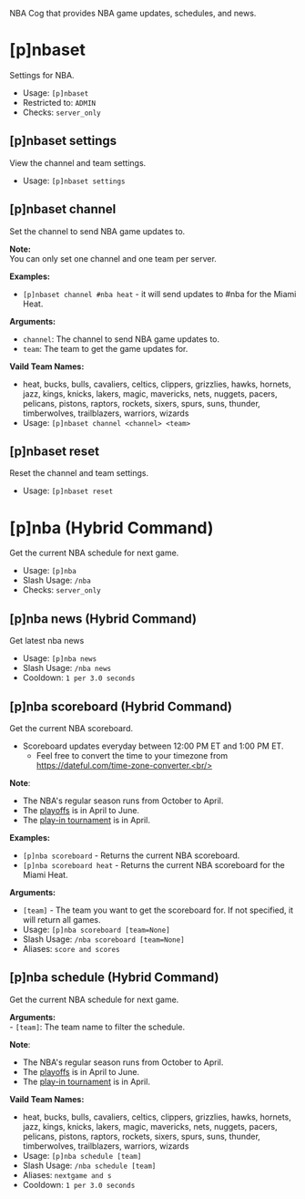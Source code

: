 NBA Cog that provides NBA game updates, schedules, and news.

# [p]nbaset
Settings for NBA.<br/>
 - Usage: `[p]nbaset`
 - Restricted to: `ADMIN`
 - Checks: `server_only`
## [p]nbaset settings
View the channel and team settings.<br/>
 - Usage: `[p]nbaset settings`
## [p]nbaset channel
Set the channel to send NBA game updates to.<br/>

**Note:**<br/>
You can only set one channel and one team per server.<br/>

**Examples:**<br/>
- `[p]nbaset channel #nba heat` - it will send updates to #nba for the Miami Heat.<br/>

**Arguments:**<br/>
- `channel`: The channel to send NBA game updates to.<br/>
- `team`: The team to get the game updates for.<br/>

**Vaild Team Names:**<br/>
- heat, bucks, bulls, cavaliers, celtics, clippers, grizzlies, hawks, hornets, jazz, kings, knicks, lakers, magic, mavericks, nets, nuggets, pacers, pelicans, pistons, raptors, rockets, sixers, spurs, suns, thunder, timberwolves, trailblazers, warriors, wizards<br/>
 - Usage: `[p]nbaset channel <channel> <team>`
## [p]nbaset reset
Reset the channel and team settings.<br/>
 - Usage: `[p]nbaset reset`
# [p]nba (Hybrid Command)
Get the current NBA schedule for next game.<br/>
 - Usage: `[p]nba`
 - Slash Usage: `/nba`
 - Checks: `server_only`
## [p]nba news (Hybrid Command)
Get latest nba news<br/>
 - Usage: `[p]nba news`
 - Slash Usage: `/nba news`
 - Cooldown: `1 per 3.0 seconds`
## [p]nba scoreboard (Hybrid Command)
Get the current NBA scoreboard.<br/>

- Scoreboard updates everyday between 12:00 PM ET and 1:00 PM ET.<br/>
    - Feel free to convert the time to your timezone from https://dateful.com/time-zone-converter.<br/>

**Note**:<br/>
- The NBA's regular season runs from October to April.<br/>
- The [playoffs](https://www.nba.com/playoffs) is in April to June.<br/>
- The [play-in tournament](https://www.nba.com/play-in-tournament) is in April.<br/>

**Examples:**<br/>
- `[p]nba scoreboard` - Returns the current NBA scoreboard.<br/>
- `[p]nba scoreboard heat` - Returns the current NBA scoreboard for the Miami Heat.<br/>

**Arguments:**<br/>
- `[team]` - The team you want to get the scoreboard for. If not specified, it will return all games.<br/>
 - Usage: `[p]nba scoreboard [team=None]`
 - Slash Usage: `/nba scoreboard [team=None]`
 - Aliases: `score and scores`
## [p]nba schedule (Hybrid Command)
Get the current NBA schedule for next game.<br/>

**Arguments:**<br/>
    - `[team]`: The team name to filter the schedule.<br/>

**Note**:<br/>
- The NBA's regular season runs from October to April.<br/>
- The [playoffs](https://www.nba.com/playoffs) is in April to June.<br/>
- The [play-in tournament](https://www.nba.com/play-in-tournament) is in April.<br/>

**Vaild Team Names:**<br/>
- heat, bucks, bulls, cavaliers, celtics, clippers, grizzlies, hawks, hornets, jazz, kings, knicks, lakers, magic, mavericks, nets, nuggets, pacers, pelicans, pistons, raptors, rockets, sixers, spurs, suns, thunder, timberwolves, trailblazers, warriors, wizards<br/>
 - Usage: `[p]nba schedule [team]`
 - Slash Usage: `/nba schedule [team]`
 - Aliases: `nextgame and s`
 - Cooldown: `1 per 3.0 seconds`
